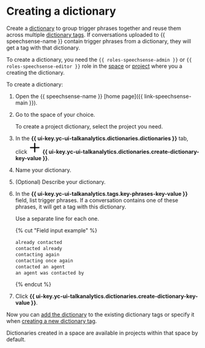 # Creating a dictionary

Create a [dictionary](../../concepts/dictionaries.md) to group trigger phrases together and reuse them across multiple [dictionary tags](../../concepts/tags.md#dictionary-tags). If conversations uploaded to {{ speechsense-name }} contain trigger phrases from a dictionary, they will get a tag with that dictionary.

To create a dictionary, you need the `{{ roles-speechsense-admin }}` or `{{ roles-speechsense-editor }}` role in the [space](../../concepts/resources-hierarchy.md#space) or [project](../../concepts/resources-hierarchy.md#project) where you a creating the dictionary.

To create a dictionary:

1. Open the {{ speechsense-name }} [home page]({{ link-speechsense-main }}).
1. Go to the space of your choice.

   To create a project dictionary, select the project you need.

1. In the **{{ ui-key.yc-ui-talkanalytics.dictionaries.dictionaries }}** tab, click ![icon](../../../_assets/console-icons/plus.svg) **{{ ui-key.yc-ui-talkanalytics.dictionaries.create-dictionary-key-value }}**.
1. Name your dictionary.
1. (Optional) Describe your dictionary.
1. In the **{{ ui-key.yc-ui-talkanalytics.tags.key-phrases-key-value }}** field, list trigger phrases. If a conversation contains one of these phrases, it will get a tag with this dictionary.

   Use a separate line for each one.

   {% cut "Field input example" %}

   ```text
   already contacted
   contacted already
   contacting again
   contacting once again
   contacted an agent
   an agent was contacted by
   ```

   {% endcut %}

1. Click **{{ ui-key.yc-ui-talkanalytics.dictionaries.create-dictionary-key-value }}**.

Now you can [add the dictionary](add.md) to the existing dictionary tags or specify it when [creating a new dictionary tag](../project/tag/create-dictionary-tag.md#new-tag).

Dictionaries created in a space are available in projects within that space by default.

